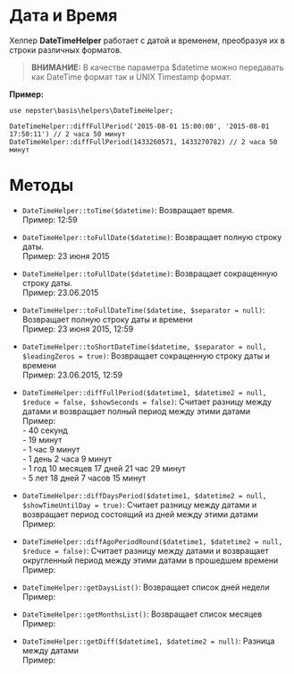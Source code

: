 # Дата и Время

Хелпер **DateTimeHelper** работает с датой и временем, преобразуя их в строки различных форматов.


> **ВНИМАНИЕ:** В качестве параметра $datetime можно передавать как DateTime формат так и UNIX Timestamp формат.


**Пример:**

```
use nepster\basis\helpers\DateTimeHelper;
```

```
DateTimeHelper::diffFullPeriod('2015-08-01 15:00:00', '2015-08-01 17:50:11') // 2 часа 50 минут
DateTimeHelper::diffFullPeriod(1433260571, 1433270782) // 2 часа 50 минут
```


# Методы

* ``DateTimeHelper::toTime($datetime)``: Возвращает время.
    <br/>Пример: 12:59
    
    
* ``DateTimeHelper::toFullDate($datetime)``: Возвращает полную строку даты.
    <br/>Пример: 23 июня 2015
    
    
* ``DateTimeHelper::toFullDate($datetime)``: Возвращает сокращенную строку даты.
    <br/>Пример: 23.06.2015
    
    
* ``DateTimeHelper::toFullDateTime($datetime, $separator = null)``: Возвращает полную строку даты и времени
    <br/>Пример: 23 июня 2015, 12:59
    
    
* ``DateTimeHelper::toShortDateTime($datetime, $separator = null, $leadingZeros = true)``: Возвращает сокращенную строку даты и времени
    <br/>Пример: 23.06.2015, 12:59
    
    
* ``DateTimeHelper::diffFullPeriod($datetime1, $datetime2 = null, $reduce = false, $showSeconds = false)``: Считает разницу между датами и возвращает полный период между этими датами
    <br/>Пример:
    <br/> - 40 секунд
    <br/> - 19 минут
    <br/> - 1 час 9 минут
    <br/> - 1 день 2 часа 9 минут
    <br/> - 1 год 10 месяцев 17 дней 21 час 29 минут
    <br/> - 5 лет 18 дней 7 часов 15 минут 
    
    
* ``DateTimeHelper::diffDaysPeriod($datetime1, $datetime2 = null, $showTimeUntilDay = true)``: Считает разницу между датами и возвращает период состоящий из дней между этими датами
    <br/>Пример: 
    
    
* ``DateTimeHelper::diffAgoPeriodRound($datetime1, $datetime2 = null, $reduce = false)``: Считает разницу между датами и возвращает округленный период между этими датами в прошедшем времени
    <br/>Пример: 
    
    
* ``DateTimeHelper::getDaysList()``: Возвращает список дней недели
    <br/>Пример: 
    
    
* ``DateTimeHelper::getMonthsList()``: Возвращает список месяцев
    <br/>Пример: 
    
    
* ``DateTimeHelper::getDiff($datetime1, $datetime2 = null)``: Разница между датами
    <br/>Пример: 